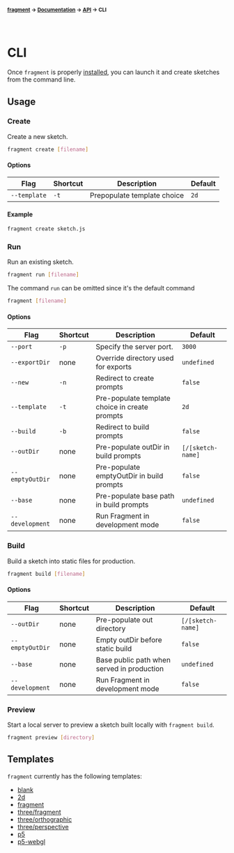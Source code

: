 #### <sup>[fragment](../../README.md) → [Documentation](../README.md) → [API](../README.md#apis) → CLI</sup>
<br>

# CLI

Once `fragment` is properly [installed](../../README.md#installation), you can launch it and create sketches from the command line.

## Usage

### Create

Create a new sketch.

```bash
fragment create [filename]
```

#### Options

| Flag | Shortcut | Description | Default |
|---|---|---|---|
|`--template`| `-t` | Prepopulate template choice | `2d` |

#### Example

```bash
fragment create sketch.js
```

### Run

Run an existing sketch.

```bash
fragment run [filename]
```
The command `run` can be omitted since it's the default command

```bash
fragment [filename]
```

#### Options

| Flag | Shortcut | Description | Default |
|---|---|---|---|
|`--port`| `-p` | Specify the server port.  | `3000` |
|`--exportDir`| none | Override directory used for exports  | `undefined` |
|`--new`| `-n` | Redirect to create prompts | `false` |
|`--template`| `-t` | Pre-populate template choice in create prompts | `2d` |
|`--build`| `-b` | Redirect to build prompts  | `false` |
|`--outDir`| none | Pre-populate outDir in build prompts  | `[/[sketch-name]` |
|`--emptyOutDir`| none | Pre-populate emptyOutDir in build prompts  | `false` |
|`--base`| none | Pre-populate base path in build prompts | `undefined` |
|`--development`| none | Run Fragment in development mode  | `false` |

### Build

Build a sketch into static files for production.

```bash
fragment build [filename]
```

#### Options

| Flag | Shortcut | Description | Default |
|---|---|---|---|
|`--outDir`| none | Pre-populate out directory  | `[/[sketch-name]` |
|`--emptyOutDir`| none | Empty outDir before static build  | `false` |
|`--base`| none | Base public path when served in production  | `undefined` |
|`--development`| none | Run Fragment in development mode  | `false` |

### Preview

Start a local server to preview a sketch built locally with `fragment build`.

```bash
fragment preview [directory]
```

## Templates

`fragment` currently has the following templates:
- [blank](../../src/cli/templates/blank/index.js)
- [2d](../../src/cli/templates/default/index.js)
- [fragment](../../src/cli/templates/fragment-gl/index.js)
- [three/fragment](../../src/cli/templates/three-fragment/index.js)
- [three/orthographic](../../src/cli/templates/three-orthographic/index.js)
- [three/perspective](../../src/cli/templates/three-perspective/index.js)
- [p5](../../src/cli/templates/p5/index.js)
- [p5-webgl](../../src/cli/templates/p5-webgl/index.js)
